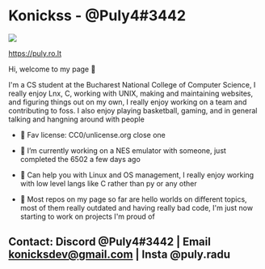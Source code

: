 # Konickss - @Puly4#3442

<img align='center' src='https://github-readme-stats.vercel.app/api?username=KoNickss&show_icons=true&theme=dark'></img>

https://puly.ro.lt

Hi, welcome to my page 👋

I'm a CS student at the Bucharest National College of Computer Science, I really enjoy Lnx, C, working with UNIX, making and maintaining websites, and figuring things out on my own, I really enjoy working on a team and contributing to foss. I also enjoy playing basketball, gaming, and in general talking and hangning around with people

- 📝 Fav license: CC0/unlicense.org close one

- 🔭 I’m currently working on a NES emulator with someone, just completed the 6502 a few days ago

- 🌲 Can help you with Linux and OS management, I really enjoy working with low level langs like C rather than py or any other

- 📖 Most repos on my page so far are hello worlds on different topics, most of them really outdated and having really bad code, I'm just now starting to work on projects I'm proud of

## Contact: Discord @Puly4#3442 | Email konicksdev@gmail.com | Insta @puly.radu
